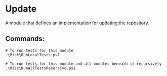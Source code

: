 Update
======
A module that defines an implementation for updating the repository.

Commands:
---------
```
# To run tests for this module
.\Misc\RunLocalTests.ps1

# To run tests for this module and all modules beneath it recursively
.\Misc\RunAllTestsRecursive.ps1
```